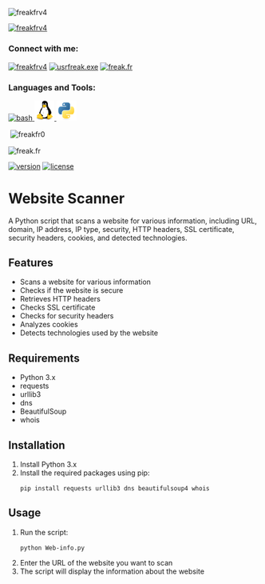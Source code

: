 <p align="left"> <img src="https://komarev.com/ghpvc/?username=freakfrv4&label=Profile%20views&color=0e75b6&style=flat" alt="freakfrv4" /> </p>

<p align="left"> <a href="https://twitter.com/freakfrv4" target="blank"><img src="https://img.shields.io/twitter/follow/Freak.fr?logo=twitter&style=for-the-badge" alt="freakfrv4" /></a> </p>

<h3 align="left">Connect with me:</h3>
<p align="left">
<a href="https://twitter.com/freakfrv4" target="blank"><img align="center" src="https://raw.githubusercontent.com/rahuldkjain/github-profile-readme-generator/master/src/images/icons/Social/twitter.svg" alt="freakfrv4" height="30" width="40" /></a>
<a href="https://instagram.com/usrfreak.exe" target="blank"><img align="center" src="https://raw.githubusercontent.com/rahuldkjain/github-profile-readme-generator/master/src/images/icons/Social/instagram.svg" alt="usrfreak.exe" height="30" width="40" /></a>
<a href="https://discord.gg/freak.fr" target="blank"><img align="center" src="https://raw.githubusercontent.com/rahuldkjain/github-profile-readme-generator/master/src/images/icons/Social/discord.svg" alt="freak.fr" height="30" width="40" /></a>
</p>

<h3 align="left">Languages and Tools:</h3>
<p align="left"> <a href="https://www.gnu.org/software/bash/" target="_blank" rel="noreferrer"> <img src="https://www.vectorlogo.zone/logos/gnu_bash/gnu_bash-icon.svg" alt="bash" width="40" height="40"/> </a> <a href="https://www.linux.org/" target="_blank" rel="noreferrer"> <img src="https://raw.githubusercontent.com/devicons/devicon/master/icons/linux/linux-original.svg" alt="linux" width="40" height="40"/> </a> <a href="https://www.python.org" target="_blank" rel="noreferrer"> <img src="https://raw.githubusercontent.com/devicons/devicon/master/icons/python/python-original.svg" alt="python" width="40" height="40"/> </a> </p>

<p>&nbsp;<img align="center" src="https://github-readme-stats.vercel.app/api?username=freakfr0&show_icons=true&locale=en" alt="freakfr0" /></p>
<p><img align="center" src="https://github-readme-streak-stats.herokuapp.com/?user=freakfr0&" alt="freak.fr" /></p>

[![version](https://img.shields.io/badge/version-1.0-magenta)](https://github.com/your-username/your-repo/releases/tag/v1.0.0)
[![license](https://img.shields.io/badge/license-Titan-magenta)](https://github.com/freakfr0/titanv4/blob/main/LICENSE)

# Website Scanner

A Python script that scans a website for various information, including URL, domain, IP address, IP type, security, HTTP headers, SSL certificate, security headers, cookies, and detected technologies.

## Features

- Scans a website for various information
- Checks if the website is secure
- Retrieves HTTP headers
- Checks SSL certificate
- Checks for security headers
- Analyzes cookies
- Detects technologies used by the website

## Requirements

- Python 3.x
- requests
- urllib3
- dns
- BeautifulSoup
- whois

## Installation

1. Install Python 3.x
2. Install the required packages using pip:
   ```
   pip install requests urllib3 dns beautifulsoup4 whois
   ```

## Usage

1. Run the script:
   ```
   python Web-info.py
   ```
2. Enter the URL of the website you want to scan
3. The script will display the information about the website

